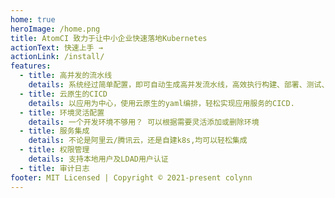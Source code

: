 ```yaml
---
home: true
heroImage: /home.png
title: AtomCI 致力于让中小企业快速落地Kubernetes
actionText: 快速上手 →
actionLink: /install/
features:
  - title: 高并发的流水线
    details: 系统经过简单配置，即可自动生成高并发流水线，高效执行构建、部署、测试、环境流转等任务。这一设计解决了微服务架构下带来的多服务交付效率低下的问题
  - title: 云原生的CICD
    details: 以应用为中心，使用云原生的yaml编排，轻松实现应用服务的CICD.
  - title: 环境灵活配置
    details: 一个开发环境不够用？ 可以根据需要灵活添加或删除环境
  - title: 服务集成
    details: 不论是阿里云/腾讯云，还是自建k8s,均可以轻松集成
  - title: 权限管理
    details: 支持本地用户及LDAD用户认证
  - title: 审计日志
footer: MIT Licensed | Copyright © 2021-present colynn
---
```

